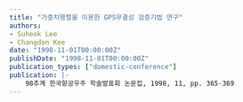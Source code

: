 ```yaml
---
title: "가중치행렬을 이용한 GPS무결성 검증기법 연구"
authors:
- Suheok Lee
- Changdon Kee
date: "1998-11-01T00:00:00Z"
publishDate: "1998-11-01T00:00:00Z"
publication_types: ["domestic-conference"]
publication: |-
    98추계 한국항공우주 학술발표회 논문집, 1998, 11, pp. 365-369
---
```

